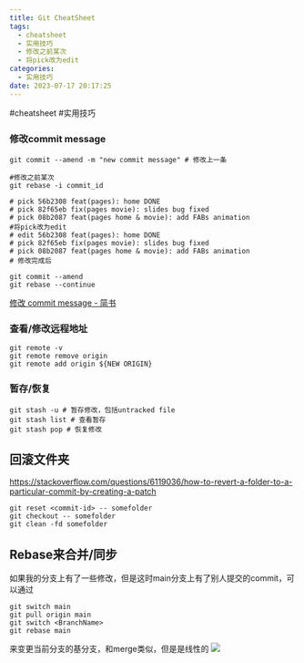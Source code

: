 ```yaml
---
title: Git CheatSheet
tags:
  - cheatsheet
  - 实用技巧
  - 修改之前某次
  - 将pick改为edit
categories:
  - 实用技巧
date: 2023-07-17 20:17:25
---
```

#cheatsheet 
#实用技巧 

###  修改commit message
```shell
git commit --amend -m "new commit message" # 修改上一条

#修改之前某次
git rebase -i commit_id

# pick 56b2308 feat(pages): home DONE
# pick 82f65eb fix(pages movie): slides bug fixed
# pick 08b2087 feat(pages home & movie): add FABs animation 
#将pick改为edit
# edit 56b2308 feat(pages): home DONE
# pick 82f65eb fix(pages movie): slides bug fixed
# pick 08b2087 feat(pages home & movie): add FABs animation 
# 修改完成后

git commit --amend
git rebase --continue
```
[修改 commit message - 简书](https://www.jianshu.com/p/5361e373537c)

### 查看/修改远程地址

```shell
git remote -v
git remote remove origin 
git remote add origin ${NEW ORIGIN}

```

### 暂存/恢复
``` shell
git stash -u # 暂存修改，包括untracked file
git stash list # 查看暂存
git stash pop # 恢复修改
```

## 回滚文件夹
https://stackoverflow.com/questions/6119036/how-to-revert-a-folder-to-a-particular-commit-by-creating-a-patch

``` shell
git reset <commit-id> -- somefolder
git checkout -- somefolder
git clean -fd somefolder
```

## Rebase来合并/同步

如果我的分支上有了一些修改，但是这时main分支上有了别人提交的commit，可以通过
```shell
git switch main
git pull origin main
git switch <BranchName>
git rebase main
```
来变更当前分支的基分支，和merge类似，但是是线性的
![](img/Pastedimage20230215163755.png
)
